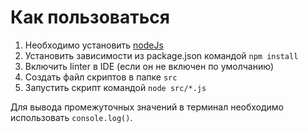 # Как пользоваться
1. Необходимо установить [nodeJs](https://nodejs.org/en/download/)
2. Установить зависимости из package.json командой `npm install`
3. Включить linter в IDE (если он не включен по умолчанию)
4. Создать файл скриптов в папке `src`
5. Запустить скрипт командой `node src/*.js`

Для вывода промежуточных значений в терминал необходимо использовать `console.log()`.
